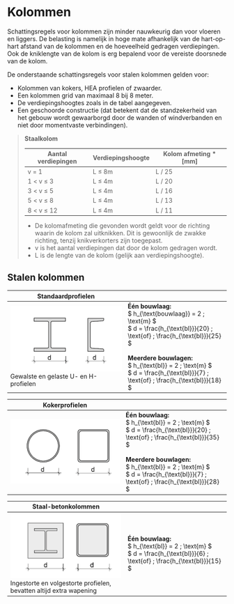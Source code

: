 # Kolommen

Schattingsregels voor kolommen zijn minder nauwkeurig dan voor vloeren en liggers. De belasting is namelijk in hoge mate afhankelijk van de hart-op-hart afstand van de kolommen en de hoeveelheid gedragen verdiepingen. Ook de kniklengte van de kolom is erg bepalend voor de vereiste doorsnede van de kolom.

De onderstaande schattingsregels voor stalen kolommen gelden voor:

- Kolommen van kokers, HEA profielen of zwaarder.
- Een kolommen grid van maximaal 8 bij 8 meter.
- De verdiepingshoogtes zoals in de tabel aangegeven.
- Een geschoorde constructie (dat betekent dat de standzekerheid van het gebouw wordt gewaarborgd door de wanden of windverbanden en niet door momentvaste verbindingen).


> **Staalkolom**  
> 
> | Aantal verdiepingen | Verdiepingshoogte | Kolom afmeting * [mm] |
> | --- | --- | --- |
> | v = 1 | L ≤ 8m | L / 25 |
> | 1 < v ≤ 3 | L ≤ 4m | L / 20 |
> | 3 < v ≤ 5 | L ≤ 4m | L / 16 |
> | 5 < v ≤ 8 | L ≤ 4m | L / 13 |
> | 8 < v ≤ 12 | L ≤ 4m | L / 11 |
> 
> * De kolomafmeting die gevonden wordt geldt voor de richting waarin de kolom zal uitknikken. Dit is gewoonlijk de zwakke richting, tenzij knikverkorters zijn toegepast.  
> * v is het aantal verdiepingen dat door de kolom gedragen wordt.  
> * L is de lengte van de kolom (gelijk aan verdiepingshoogte).


## Stalen kolommen

| **Standaardprofielen** |  |
|---|---|
| ![Standaardprofielen](ImagesStaal/2.2.1_staalconstructies_standaard_profielen.png) <br> Gewalste en gelaste U- en H-profielen | **Één bouwlaag:** <br> $ h_{\text{bouwlaag}} = 2 \; \text{m} $ <br> $ d = \frac{h_{\text{bl}}}{20} \; \text{of} \; \frac{h_{\text{bl}}}{25} $ <br> <br> **Meerdere bouwlagen:** <br> $ h_{\text{bl}} = 2 \; \text{m} $ <br> $ d = \frac{h_{\text{bl}}}{7} \; \text{of} \; \frac{h_{\text{bl}}}{18} $ |

| **Kokerprofielen** |  |
|---|---|
| ![Kokerprofielen](ImagesStaal/2.2.1_staalconstructies_kokerprofielen.png) | **Één bouwlaag:** <br> $ h_{\text{bl}} = 2 \; \text{m} $ <br> $ d = \frac{h_{\text{bl}}}{20} \; \text{of} \; \frac{h_{\text{bl}}}{35} $ <br> <br> **Meerdere bouwlagen:** <br> $ h_{\text{bl}} = 2 \; \text{m} $ <br> $ d = \frac{h_{\text{bl}}}{7} \; \text{of} \; \frac{h_{\text{bl}}}{28} $ |

| **Staal-betonkolommen** |  |
|---|---|
| ![Staal-betonkolommen](ImagesStaal/2.2.1_staalconstructies_staalbeton_kolommen.png) <br> Ingestorte en volgestorte profielen, bevatten altijd extra wapening | **Één bouwlaag:** <br> $ h_{\text{bl}} = 2 \; \text{m} $ <br> $ d = \frac{h_{\text{bl}}}{6} \; \text{of} \; \frac{h_{\text{bl}}}{15} $ |

